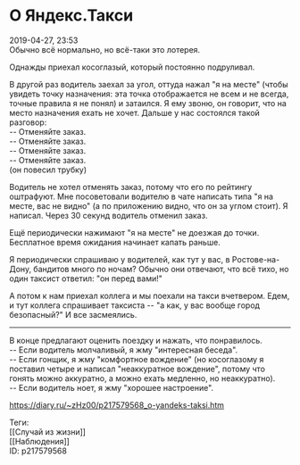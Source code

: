 О Яндекс.Такси
===============

   
 2019-04-27, 23:53   
  Обычно всё нормально, но всё-таки это лотерея.   
   
 Однажды приехал косоглазый, который постоянно подруливал.   
   
 В другой раз водитель заехал за угол, оттуда нажал "я на месте" (чтобы увидеть точку назначения: эта точка отображается не всем и не всегда, точные правила я не понял) и затаился. Я ему звоню, он говорит, что на место назначения ехать не хочет. Дальше у нас состоялся такой разговор:   
 -- Отменяйте заказ.   
 -- Отменяйте заказ.   
 -- Отменяйте заказ.   
 -- Отменяйте заказ.   
 (он повесил трубку)   
   
 Водитель не хотел отменять заказ, потому что его по рейтингу оштрафуют. Мне посоветовали водителю в чате написать типа "я на месте, вас не видно" (а по приложению видно, что он за углом стоит). Я написал. Через 30 секунд водитель отменил заказ.   
   
 Ещё периодически нажимают "я на месте" не доезжая до точки. Бесплатное время ожидания начинает капать раньше.   
   
 Я периодически спрашиваю у водителей, как тут у вас, в Ростове-на-Дону, бандитов много по ночам? Обычно они отвечают, что всё тихо, но один таксист ответил: "он перед вами!"   
   
 А потом к нам приехал коллега и мы поехали на такси вчетвером. Едем, и тут коллега спрашивает таксиста -- "а как, у вас вообще город безопасный?" И все засмеялись.   
   
 ***   
   
 В конце предлагают оценить поездку и нажать, что понравилось.   
 -- Если водитель молчаливый, я жму "интересная беседа".   
 -- Если гонщик, я жму "комфортное вождение" (но косоглазому я поставил четыре и написал "неаккуратное вождение", потому что гонять можно аккуратно, а можно ехать медленно, но неаккуратно).   
 -- Если водитель ноет, я жму "хорошее настроение".   
    
 <https://diary.ru/~zHz00/p217579568_o-yandeks-taksi.htm>   
   
 Теги:   
 [[Случай из жизни]]   
 [[Наблюдения]]   
 ID: p217579568